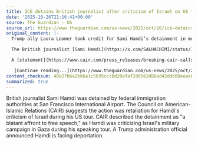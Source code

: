 ```yaml
---
title: ICE detains British journalist after criticism of Israel on US tour
date: '2025-10-26T21:16:41+00:00'
source: The Guardian - US
source_url: https://www.theguardian.com/us-news/2025/oct/26/ice-detains-british-muslim-journalist-laura-loomer
original_content: |-
  Trump ally Laura Loomer took credit for Sami Hamdi’s detainment in move denounced as ‘affront to free speech’

  The British journalist [Sami Hamdi](https://x.com/SALHACHIMI/status/1920429867071365310?t=IZFPhDZHDqy6sA3yvbhRfA&s=19) was reportedly detained on Sunday morning by federal immigration authorities at [San Francisco](https://www.theguardian.com/us-news/san-francisco) international airport, and the Council on American-Islamic Relations (Cair) says that action is apparent retaliation for the Muslim [political commentator](https://x.com/SALHACHIMI/status/1920429867071365310?t=IZFPhDZHDqy6sA3yvbhRfA&s=19)’s criticism of Israel while touring the US.

  A [statement](https://www.cair.com/press_releases/breaking-cair-calls-on-ice-to-release-sami-hamdi-british-journalist-abducted-over-criticism-of-israels-genocide/) from Cair said it was “a blatant affront to free speech” to detain Hamdi for criticizing Israel’s ongoing military campaign in Gaza while he engaged on a speaking tour in the US. A [Trump administration](https://www.theguardian.com/us-news/trump-administration) official added in a separate statement that Hamdi was facing deportation.

   [Continue reading...](https://www.theguardian.com/us-news/2025/oct/26/ice-detains-british-muslim-journalist-laura-loomer)
content_checksum: 48e27b6a2b66a1c5635cccbd20efaf2d8562d88ad42dd660eeae0c106bd302dc
summarized: true
---
```


British journalist Sami Hamdi was detained by federal immigration authorities at San Francisco International Airport. The Council on American-Islamic Relations (CAIR) suggests the action was retaliation for Hamdi's criticism of Israel during his US tour. CAIR described the detainment as "a blatant affront to free speech," as Hamdi was criticizing Israel's military campaign in Gaza during his speaking tour. A Trump administration official announced Hamdi is facing deportation.